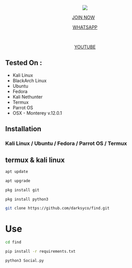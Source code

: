 <p align="center"><img  src="https://darksyco.github.io/richcourse.github.io/d/12.png"></p>

<p align="center">
    <a href="https://twitter.com/thewhiteh4t" style="margin-right: 10px;">
      <p align="center">JOIN NOW</P> 
    </a>
      <a href="https://chat.whatsapp.com/HM5W4xpTRl8K9JvxtiNxn7">
      <P align="center">WHATSAPP</P>
    </a>
    &nbsp;
    <a href="https://www.youtube.com/channel/UCvERUpkw_iT8VwtAzRmlOuQ">
      <P align="center">YOUTUBE</P>
    </a>
</p>

## Tested On :
* Kali Linux
* BlackArch Linux
* Ubuntu
* Fedora
* Kali Nethunter
* Termux
* Parrot OS
* OSX - Monterey v.12.0.1

## Installation

### Kali Linux / Ubuntu / Fedora / Parrot OS / Termux

## termux & kali linux

```bash
apt update
```
```bash
apt upgrade
```
```bash
pkg install git
```
```bash
pkg install python3
```
```bash
git clone https://github.com/darksyco/find.git
```
# Use
```bash
cd find
```
```bash
pip install -r requirements.txt
```
```bash
python3 Social.py
```
